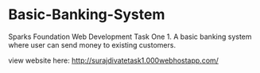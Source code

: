 # Basic-Banking-System
Sparks Foundation Web Development Task One 1. A basic banking system where user can send money to existing customers.

view website here: http://surajdivatetask1.000webhostapp.com/
